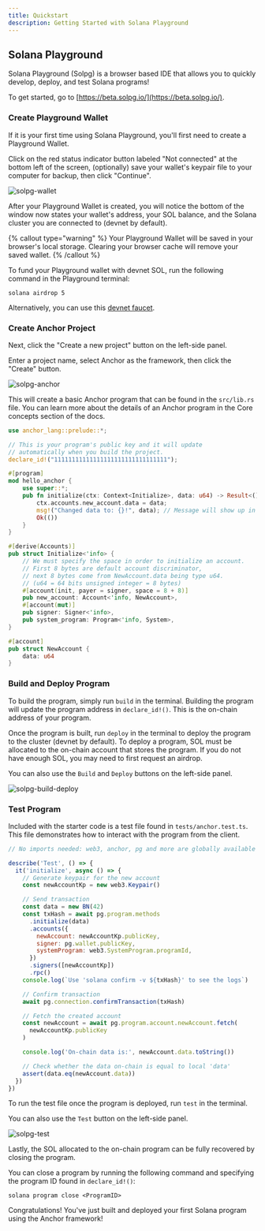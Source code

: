 ```yaml
---
title: Quickstart
description: Getting Started with Solana Playground
---
```


## Solana Playground

Solana Playground (Solpg) is a browser based IDE that allows you to quickly develop, deploy, and test Solana programs!

To get started, go to [https://beta.solpg.io/](https://beta.solpg.io/).

### Create Playground Wallet

If it is your first time using Solana Playground, you'll first need to create a Playground Wallet.

Click on the red status indicator button labeled "Not connected" at the bottom left of the screen, (optionally) save your wallet's keypair file to your computer for backup, then click "Continue".

![solpg-wallet](/solpg-wallet.png)

After your Playground Wallet is created, you will notice the bottom of the window now states your wallet's address, your SOL balance, and the Solana cluster you are connected to (devnet by default).

{% callout type="warning" %}
Your Playground Wallet will be saved in your browser's local storage. Clearing your browser cache will remove your saved wallet.
{% /callout %}

To fund your Playground wallet with devnet SOL, run the following command in the Playground terminal:

```
solana airdrop 5
```

Alternatively, you can use this [devnet faucet](https://faucet.solana.com/).

### Create Anchor Project

Next, click the "Create a new project" button on the left-side panel.

Enter a project name, select Anchor as the framework, then click the "Create" button.

![solpg-anchor](/solpg-anchor.png)

This will create a basic Anchor program that can be found in the `src/lib.rs` file.
You can learn more about the details of an Anchor program in the Core concepts section of the docs.

```rust
use anchor_lang::prelude::*;

// This is your program's public key and it will update
// automatically when you build the project.
declare_id!("11111111111111111111111111111111");

#[program]
mod hello_anchor {
    use super::*;
    pub fn initialize(ctx: Context<Initialize>, data: u64) -> Result<()> {
        ctx.accounts.new_account.data = data;
        msg!("Changed data to: {}!", data); // Message will show up in the tx logs
        Ok(())
    }
}

#[derive(Accounts)]
pub struct Initialize<'info> {
    // We must specify the space in order to initialize an account.
    // First 8 bytes are default account discriminator,
    // next 8 bytes come from NewAccount.data being type u64.
    // (u64 = 64 bits unsigned integer = 8 bytes)
    #[account(init, payer = signer, space = 8 + 8)]
    pub new_account: Account<'info, NewAccount>,
    #[account(mut)]
    pub signer: Signer<'info>,
    pub system_program: Program<'info, System>,
}

#[account]
pub struct NewAccount {
    data: u64
}
```

### Build and Deploy Program

To build the program, simply run `build` in the terminal. Building the program will update the program address in `declare_id!()`. This is the on-chain address of your program.

Once the program is built, run `deploy` in the terminal to deploy the program to the cluster (devnet by default).
To deploy a program, SOL must be allocated to the on-chain account that stores the program. If you do not have enough SOL, you may need to first request an airdrop.

You can also use the `Build` and `Deploy` buttons on the left-side panel.

![solpg-build-deploy](/solpg-build-deploy.png)

### Test Program

Included with the starter code is a test file found in `tests/anchor.test.ts`.
This file demonstrates how to interact with the program from the client.

```javascript
// No imports needed: web3, anchor, pg and more are globally available

describe('Test', () => {
  it('initialize', async () => {
    // Generate keypair for the new account
    const newAccountKp = new web3.Keypair()

    // Send transaction
    const data = new BN(42)
    const txHash = await pg.program.methods
      .initialize(data)
      .accounts({
        newAccount: newAccountKp.publicKey,
        signer: pg.wallet.publicKey,
        systemProgram: web3.SystemProgram.programId,
      })
      .signers([newAccountKp])
      .rpc()
    console.log(`Use 'solana confirm -v ${txHash}' to see the logs`)

    // Confirm transaction
    await pg.connection.confirmTransaction(txHash)

    // Fetch the created account
    const newAccount = await pg.program.account.newAccount.fetch(
      newAccountKp.publicKey
    )

    console.log('On-chain data is:', newAccount.data.toString())

    // Check whether the data on-chain is equal to local 'data'
    assert(data.eq(newAccount.data))
  })
})
```

To run the test file once the program is deployed, run `test` in the terminal.

You can also use the `Test` button on the left-side panel.

![solpg-test](/solpg-test.png)

Lastly, the SOL allocated to the on-chain program can be fully recovered by closing the program.

You can close a program by running the following command and specifying the program ID found in `declare_id!()`:

```
solana program close <ProgramID>
```

Congratulations! You've just built and deployed your first Solana program using the Anchor framework!
